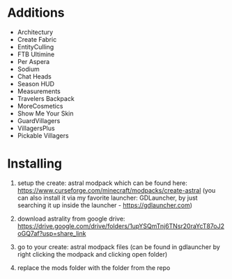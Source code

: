 # Additions
+ Architectury
+ Create Fabric
+ EntityCulling
+ FTB Ultimine
+ Per Aspera
+ Sodium
+ Chat Heads
+ Season HUD
+ Measurements
+ Travelers Backpack
+ MoreCosmetics
+ Show Me Your Skin
+ GuardVillagers
+ VillagersPlus
+ Pickable Villagers

# Installing
1. setup the create: astral modpack which can be found here: https://www.curseforge.com/minecraft/modpacks/create-astral
(you can also install it via my favorite launcher: GDLauncher, by just searching it up inside the launcher - https://gdlauncher.com)

2. download astrality from google drive: https://drive.google.com/drive/folders/1upYSQmTnj6TNsr20raYcT87oJ2oGQ7af?usp=share_link

3. go to your create: astral modpack files
(can be found in gdlauncher by right clicking the modpack and clicking open folder)

3. replace the mods folder with the folder from the repo
